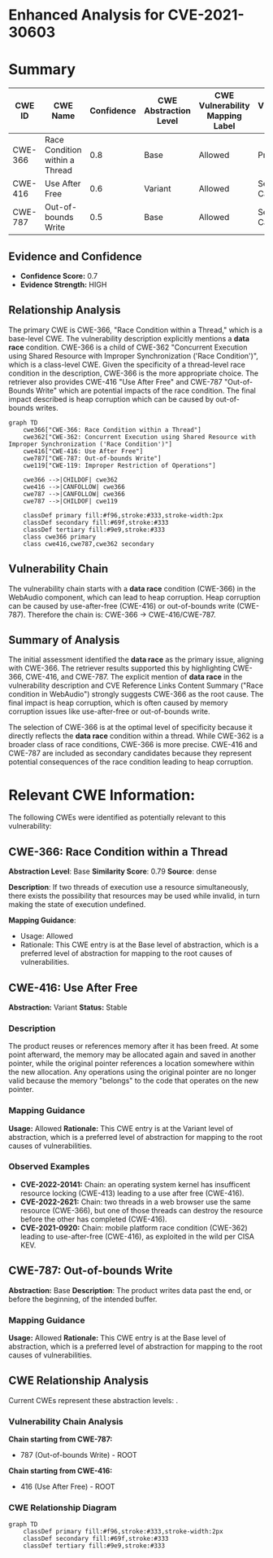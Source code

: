 # Enhanced Analysis for CVE-2021-30603

# Summary
| CWE ID | CWE Name | Confidence | CWE Abstraction Level | CWE Vulnerability Mapping Label | CWE-Vulnerability Mapping Notes |
|---|---|---|---|---|---|
| CWE-366 | Race Condition within a Thread | 0.8 | Base | Allowed | Primary CWE |
| CWE-416 | Use After Free | 0.6 | Variant | Allowed | Secondary Candidate |
| CWE-787 | Out-of-bounds Write | 0.5 | Base | Allowed | Secondary Candidate |

## Evidence and Confidence

*   **Confidence Score:** 0.7
*   **Evidence Strength:** HIGH

## Relationship Analysis
The primary CWE is CWE-366, "Race Condition within a Thread," which is a base-level CWE. The vulnerability description explicitly mentions a **data race** condition. CWE-366 is a child of CWE-362 "Concurrent Execution using Shared Resource with Improper Synchronization ('Race Condition')", which is a class-level CWE. Given the specificity of a thread-level race condition in the description, CWE-366 is the more appropriate choice. The retriever also provides CWE-416 "Use After Free" and CWE-787 "Out-of-Bounds Write" which are potential impacts of the race condition. The final impact described is heap corruption which can be caused by out-of-bounds writes.

```mermaid
graph TD
    cwe366["CWE-366: Race Condition within a Thread"]
    cwe362["CWE-362: Concurrent Execution using Shared Resource with Improper Synchronization ('Race Condition')"]
    cwe416["CWE-416: Use After Free"]
    cwe787["CWE-787: Out-of-bounds Write"]
    cwe119["CWE-119: Improper Restriction of Operations"]
    
    cwe366 -->|CHILDOF| cwe362
    cwe416 -->|CANFOLLOW| cwe366
    cwe787 -->|CANFOLLOW| cwe366
    cwe787 -->|CHILDOF| cwe119
    
    classDef primary fill:#f96,stroke:#333,stroke-width:2px
    classDef secondary fill:#69f,stroke:#333
    classDef tertiary fill:#9e9,stroke:#333
    class cwe366 primary
    class cwe416,cwe787,cwe362 secondary
```

## Vulnerability Chain
The vulnerability chain starts with a **data race** condition (CWE-366) in the WebAudio component, which can lead to heap corruption. Heap corruption can be caused by use-after-free (CWE-416) or out-of-bounds write (CWE-787). Therefore the chain is: CWE-366 -> CWE-416/CWE-787.

## Summary of Analysis
The initial assessment identified the **data race** as the primary issue, aligning with CWE-366. The retriever results supported this by highlighting CWE-366, CWE-416, and CWE-787. The explicit mention of **data race** in the vulnerability description and CVE Reference Links Content Summary ("Race condition in WebAudio") strongly suggests CWE-366 as the root cause. The final impact is heap corruption, which is often caused by memory corruption issues like use-after-free or out-of-bounds write.

The selection of CWE-366 is at the optimal level of specificity because it directly reflects the **data race** condition within a thread. While CWE-362 is a broader class of race conditions, CWE-366 is more precise. CWE-416 and CWE-787 are included as secondary candidates because they represent potential consequences of the race condition leading to heap corruption.

# Relevant CWE Information:

The following CWEs were identified as potentially relevant to this vulnerability:

## CWE-366: Race Condition within a Thread
**Abstraction Level**: Base
**Similarity Score**: 0.79
**Source**: dense

**Description**:
If two threads of execution use a resource simultaneously, there exists the possibility that resources may be used while invalid, in turn making the state of execution undefined.

**Mapping Guidance**:
- Usage: Allowed
- Rationale: This CWE entry is at the Base level of abstraction, which is a preferred level of abstraction for mapping to the root causes of vulnerabilities.

## CWE-416: Use After Free
**Abstraction:** Variant
**Status:** Stable

### Description
The product reuses or references memory after it has been freed. At some point afterward, the memory may be allocated again and saved in another pointer, while the original pointer references a location somewhere within the new allocation. Any operations using the original pointer are no longer valid because the memory "belongs" to the code that operates on the new pointer.

### Mapping Guidance
**Usage:** Allowed
**Rationale:** This CWE entry is at the Variant level of abstraction, which is a preferred level of abstraction for mapping to the root causes of vulnerabilities.

### Observed Examples
- **CVE-2022-20141:** Chain: an operating system kernel has insufficent resource locking (CWE-413) leading to a use after free (CWE-416).
- **CVE-2022-2621:** Chain: two threads in a web browser use the same resource (CWE-366), but one of those threads can destroy the resource before the other has completed (CWE-416).
- **CVE-2021-0920:** Chain: mobile platform race condition (CWE-362) leading to use-after-free (CWE-416), as exploited in the wild per CISA KEV.

## CWE-787: Out-of-bounds Write
**Abstraction:** Base
**Description**:
The product writes data past the end, or before the beginning, of the intended buffer.

### Mapping Guidance
**Usage:** Allowed
**Rationale:** This CWE entry is at the Base level of abstraction, which is a preferred level of abstraction for mapping to the root causes of vulnerabilities.


## CWE Relationship Analysis

Current CWEs represent these abstraction levels: .


### Vulnerability Chain Analysis

**Chain starting from CWE-787:**
- 787 (Out-of-bounds Write) - ROOT


**Chain starting from CWE-416:**
- 416 (Use After Free) - ROOT



### CWE Relationship Diagram

```mermaid
graph TD
    classDef primary fill:#f96,stroke:#333,stroke-width:2px
    classDef secondary fill:#69f,stroke:#333
    classDef tertiary fill:#9e9,stroke:#333
```